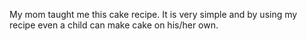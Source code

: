 My mom taught me this cake recipe. It is very simple and by using my recipe even a child can make cake on his/her own.